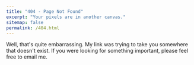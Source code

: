 ```yaml
---
title: "404 - Page Not Found"
excerpt: "Your pixels are in another canvas."
sitemap: false
permalink: /404.html
---
```


Well, that's quite embarrassing. My link was trying to take you somewhere that doesn't exist. If you were looking for something important, please feel free to email me.